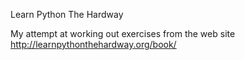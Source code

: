 Learn Python The Hardway

My attempt at working out exercises from the web site http://learnpythonthehardway.org/book/